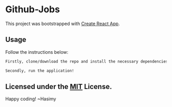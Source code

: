 # Github-Jobs
This project was bootstrapped with [Create React App](https://github.com/facebook/create-react-app).

## Usage

Follow the instructions below:

```sh
Firstly, clone/download the repo and install the necessary dependencies (yarn or npm install --save).

Secondly, run the application!

```
## Licensed under the [MIT](https://raw.githubusercontent.com/hasimy-as/My-Resume/master/LICENSE) License.

Happy coding!
~Hasimy